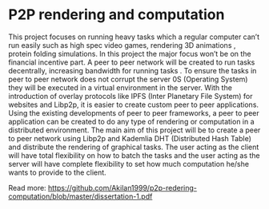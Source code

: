 # P2P rendering and computation

This project focuses on running heavy tasks which a regular computer can’t run easily such as high
spec video games, rendering 3D animations , protein folding simulations. In this project the major
focus won’t be on the financial incentive part. A peer to peer network will be created to run tasks
decentrally, increasing bandwidth for running tasks . To ensure the tasks in peer to peer network
does not corrupt the server 0S (Operating System) they will be executed in a virtual environment
in the server.
With the introduction of overlay protocols like IPFS (Inter Planetary File System) for websites and
Libp2p, it is easier to create custom peer to peer applications. Using the existing developments of
peer to peer frameworks, a peer to peer application can be created to do any type of rendering or
computation in a distributed environment.
The main aim of this project will be to create a peer to peer network using Libp2p and Kademlia
DHT (Distributed Hash Table) and distribute the rendering of graphical tasks. The user acting as
the client will have total flexibility on how to batch the tasks and the user acting as the server will
have complete flexibility to set how much computation he/she wants to provide to the client.

Read more:
https://github.com/Akilan1999/p2p-redering-computation/blob/master/dissertation-1.pdf
